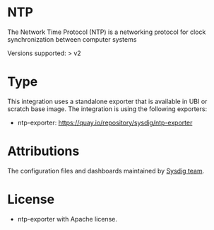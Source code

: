 # NTP
The Network Time Protocol (NTP) is a networking protocol for clock synchronization between computer systems

Versions supported: > v2

# Type
This integration uses a standalone exporter that is available in UBI or scratch base image.
The integration is using the following exporters:
- ntp-exporter: https://quay.io/repository/sysdig/ntp-exporter


# Attributions
The configuration files and dashboards maintained by [Sysdig team](https://sysdig.com/).
# License
- ntp-exporter with Apache license.